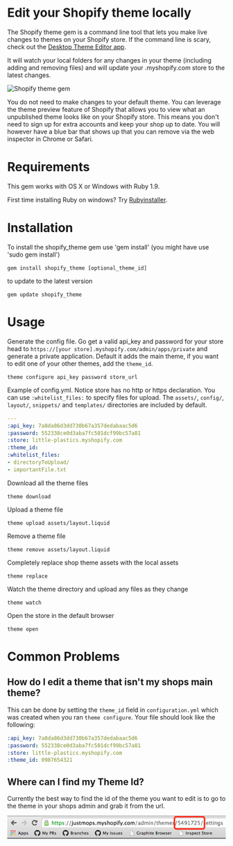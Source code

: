 # Edit your Shopify theme locally

The Shopify theme gem is a command line tool that lets you make live changes to themes on your Shopify store. If the command line is scary, check out the [Desktop Theme Editor app](http://apps.shopify.com/desktop-theme-editor).

It will watch your local folders for any changes in your theme (including adding and removing files) and will update your .myshopify.com store to the latest changes. 

![Shopify theme gem](https://dl.dropboxusercontent.com/u/669627/terminalreadme.png)

You do not need to make changes to your default theme. You can leverage the theme preview feature of Shopify
that allows you to view what an unpublished theme looks like on your Shopify store. This means you don't need to
sign up for extra accounts and keep your shop up to date. You will however have a blue bar that shows up that you can
remove via the web inspector in Chrome or Safari.

# Requirements

This gem works with OS X or Windows with Ruby 1.9. 

First time installing Ruby on windows? Try [Rubyinstaller](http://http://rubyinstaller.org/). 

# Installation

To install the shopify_theme gem use 'gem install' (you might have use 'sudo gem install')

```
gem install shopify_theme [optional_theme_id]
```

to update to the latest version

```
gem update shopify_theme
```

# Usage

Generate the config file. Go get a valid api_key and password for your store head to `https://[your store].myshopify.com/admin/apps/private` and generate a private application. Default it adds the main theme, if you want to edit one of your other themes, add the `theme_id`.

```
theme configure api_key password store_url
```

Example of config.yml. Notice store has no http or https declaration. You can
use `:whitelist_files:` to specify files for upload. The `assets/`, `config/`,
`layout/`, `snippets/` and `templates/` directories are included by default.

```yaml
---
:api_key: 7a8da86d3dd730b67a357dedabaac5d6
:password: 552338ce0d3aba7fc501dcf99bc57a81
:store: little-plastics.myshopify.com
:theme_id:
:whitelist_files:
- directoryToUpload/
- importantFile.txt
```

Download all the theme files

```
theme download
```

Upload a theme file

```
theme upload assets/layout.liquid
```

Remove a theme file

```
theme remove assets/layout.liquid
```

Completely replace shop theme assets with the local assets

```
theme replace
```

Watch the theme directory and upload any files as they change

```
theme watch
```

Open the store in the default browser

```
theme open
```

# Common Problems

## How do I edit a theme that isn't my shops main theme?

This can be done by setting the `theme_id` field in `configuration.yml` which was created when you
ran `theme configure`. Your file should look like the following:

```yaml
:api_key: 7a8da86d3dd730b67a357dedabaac5d6
:password: 552338ce0d3aba7fc501dcf99bc57a81
:store: little-plastics.myshopify.com
:theme_id: 0987654321
```

## Where can I find my Theme Id?

Currently the best way to find the id of the theme you want to edit is to go to the theme in your
shops admin and grab it from the url.

![themes/THEME_ID/settings](doc/how_to_find_theme_id.png)
